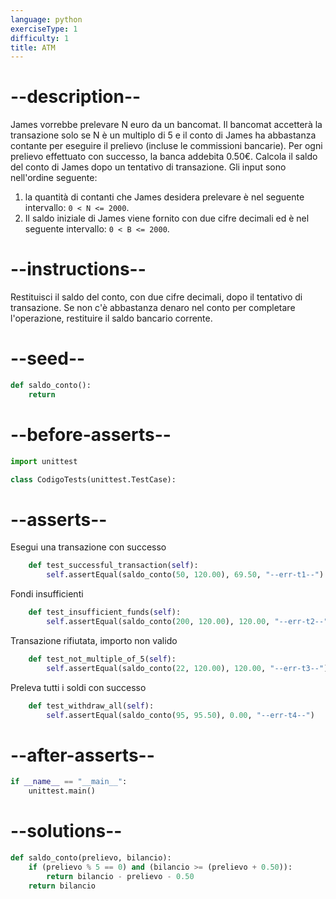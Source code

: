 ```yaml
---
language: python
exerciseType: 1
difficulty: 1
title: ATM
---
```


# --description--

James vorrebbe prelevare N euro da un bancomat.
Il bancomat accetterà la transazione solo se N è un multiplo di 5 e il conto di James ha abbastanza contante per eseguire il prelievo (incluse le commissioni bancarie).
Per ogni prelievo effettuato con successo, la banca addebita 0.50€.
Calcola il saldo del conto di James dopo un tentativo di transazione.
Gli input sono nell'ordine seguente:
1. la quantità di contanti che James desidera prelevare è nel seguente intervallo: `0 < N <= 2000`.
2. Il saldo iniziale di James viene fornito con due cifre decimali ed è nel seguente intervallo: `0 < B <= 2000`.

# --instructions--

Restituisci il saldo del conto, con due cifre decimali, dopo il tentativo di transazione.
Se non c'è abbastanza denaro nel conto per completare l'operazione, restituire il saldo bancario corrente.

# --seed--

```python
def saldo_conto():
    return
```

# --before-asserts--

```python
import unittest

class CodigoTests(unittest.TestCase):
```

# --asserts--

Esegui una transazione con successo

```python
    def test_successful_transaction(self):
        self.assertEqual(saldo_conto(50, 120.00), 69.50, "--err-t1--")
```

Fondi insufficienti

```python
    def test_insufficient_funds(self):
        self.assertEqual(saldo_conto(200, 120.00), 120.00, "--err-t2--")
```

Transazione rifiutata, importo non valido

```python
    def test_not_multiple_of_5(self):
        self.assertEqual(saldo_conto(22, 120.00), 120.00, "--err-t3--")
```

Preleva tutti i soldi con successo

```python
	def test_withdraw_all(self):
		self.assertEqual(saldo_conto(95, 95.50), 0.00, "--err-t4--")
```

# --after-asserts--

```python
if __name__ == "__main__":
    unittest.main()
```

# --solutions--

```python
def saldo_conto(prelievo, bilancio):
	if (prelievo % 5 == 0) and (bilancio >= (prelievo + 0.50)):
		return bilancio - prelievo - 0.50
	return bilancio
```

